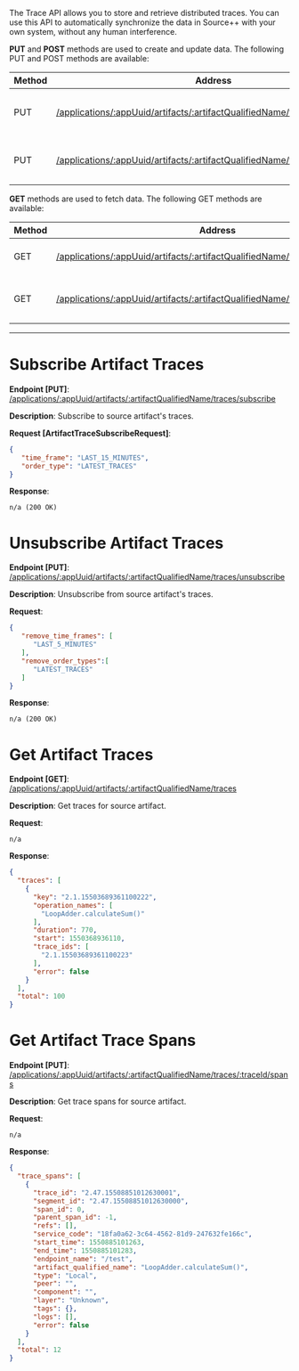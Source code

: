 The Trace API allows you to store and retrieve distributed traces. You can use this API to automatically synchronize the data in Source++ with your own system, without any human interference.

**PUT** and **POST** methods are used to create and update data. The following PUT and POST methods are available:

| Method   | Address                                                                                                     | Description                               |
|----------|------------------------------------------------------------------------------------------------------------ |-------------------------------------------|
| PUT      | [/applications/:appUuid/artifacts/:artifactQualifiedName/traces/subscribe](#subscribe-artifact-traces)     | Subscribe to source artifact's traces     |
| PUT      | [/applications/:appUuid/artifacts/:artifactQualifiedName/traces/unsubscribe](#unsubscribe-artifact-traces) | Unsubscribe from source artifact's traces |

**GET** methods are used to fetch data. The following GET methods are available:

| Method | Address                                                      | Description                         |
| ------ | ------------------------------------------------------------ | ----------------------------------- |
| GET    | [/applications/:appUuid/artifacts/:artifactQualifiedName/traces](#get-artifact-traces) | Get traces for source artifact      |
| GET    | [/applications/:appUuid/artifacts/:artifactQualifiedName/traces/:traceId/spans](#get-artifact-trace-spans) | Get trace spans for source artifact |

---------------------------------------------------------------------------------------------------------------------------------

# Subscribe Artifact Traces
**Endpoint [PUT]**: [/applications/:appUuid/artifacts/:artifactQualifiedName/traces/subscribe](https://api.sourceplusplus.com/v1/applications/:appUuid/artifacts/:artifactQualifiedName/traces/subscribe)

**Description**: Subscribe to source artifact's traces.

**Request [ArtifactTraceSubscribeRequest]**:
```json
{
   "time_frame": "LAST_15_MINUTES",
   "order_type": "LATEST_TRACES"
}
```

**Response**:
```
n/a (200 OK)
```

# Unsubscribe Artifact Traces
**Endpoint [PUT]**: [/applications/:appUuid/artifacts/:artifactQualifiedName/traces/unsubscribe](https://api.sourceplusplus.com/v1/applications/:appUuid/artifacts/:artifactQualifiedName/traces/unsubscribe)

**Description**: Unsubscribe from source artifact's traces.

**Request**:
```json
{
   "remove_time_frames": [
      "LAST_5_MINUTES"
   ],
   "remove_order_types":[
      "LATEST_TRACES"
   ]
}
```

**Response**:
```
n/a (200 OK)
```

# Get Artifact Traces
**Endpoint [GET]**: [/applications/:appUuid/artifacts/:artifactQualifiedName/traces](https://api.sourceplusplus.com/v1/applications/:appUuid/artifacts/:artifactQualifiedName/traces)

**Description**: Get traces for source artifact.

**Request**:
```
n/a
```

**Response**:
```json
{
  "traces": [
    {
      "key": "2.1.15503689361100222",
      "operation_names": [
        "LoopAdder.calculateSum()"
      ],
      "duration": 770,
      "start": 1550368936110,
      "trace_ids": [
        "2.1.15503689361100223"
      ],
      "error": false
    }
  ],
  "total": 100
}
```

# Get Artifact Trace Spans
**Endpoint [PUT]**: [/applications/:appUuid/artifacts/:artifactQualifiedName/traces/:traceId/spans](https://api.sourceplusplus.com/v1/applications/:appUuid/artifacts/:artifactQualifiedName/traces/:traceId/spans)

**Description**: Get trace spans for source artifact.

**Request**:
```
n/a
```

**Response**:
```json
{
  "trace_spans": [
    {
      "trace_id": "2.47.15508851012630001",
      "segment_id": "2.47.15508851012630000",
      "span_id": 0,
      "parent_span_id": -1,
      "refs": [],
      "service_code": "18fa0a62-3c64-4562-81d9-247632fe166c",
      "start_time": 1550885101263,
      "end_time": 1550885101283,
      "endpoint_name": "/test",
      "artifact_qualified_name": "LoopAdder.calculateSum()",
      "type": "Local",
      "peer": "",
      "component": "",
      "layer": "Unknown",
      "tags": {},
      "logs": [],
      "error": false
    }
  ],
  "total": 12
}
```
